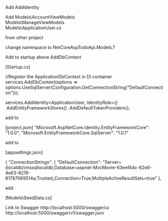 Add AddIdentity

Add 
	Models\AccountViewModels\
	Models\ManageViewModels\
	Models\ApplicationUser.cs

from other project

change namespace to NetCoreAspTodoApi.Models.?

Add to startup above AddDbContext

[Startup.cs]

//Register the ApplicationDbContext in DI container
services.AddDbContext<ApplicationDbContext>(options =>
    options.UseSqlServer(Configuration.GetConnectionString("DefaultConnection")));

services.AddIdentity<ApplicationUser, IdentityRole>()
    .AddEntityFrameworkStores<ApplicationDbContext>()
    .AddDefaultTokenProviders();

add to 

[project.json]
    "Microsoft.AspNetCore.Identity.EntityFrameworkCore": "1.0.0",
    "Microsoft.EntityFrameworkCore.SqlServer": "1.0.1"

add to 

[appsettings.json]

{
  "ConnectionStrings": {
    "DefaultConnection": "Server=(localdb)\\mssqllocaldb;Database=aspnet-MvcMovie-63eef4dc-62e6-4e63-8219-81787069514a;Trusted_Connection=True;MultipleActiveResultSets=true"
  },

add

[Models\SeedData.cs]

Link to Swagger
    http://localhost:5000/swagger/ui
    http://localhost:5000/swagger/v1/swagger.json
